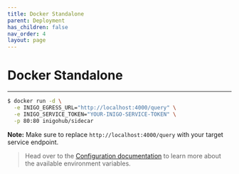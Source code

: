 ```yaml
---
title: Docker Standalone
parent: Deployment
has_children: false
nav_order: 4
layout: page
---
```


# Docker Standalone
-------------------

  ``` sh
  $ docker run -d \
    -e INIGO_EGRESS_URL="http://localhost:4000/query" \
    -e INIGO_SERVICE_TOKEN="YOUR-INIGO-SERVICE-TOKEN" \
    -p 80:80 inigohub/sidecar
  ```

  **Note:** Make sure to replace `http://localhost:4000/query` with your target service endpoint.

  > Head over to the [Configuration documentation](https://docs.inigo.io/docs/configuration.html) to learn more about the available environment variables.
 
